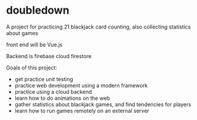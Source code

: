 # doubledown
A project for practicing 21 blackjack card counting, also collecting statistics about games

front end will be Vue.js

Backend is firebase cloud firestore

Goals of this project: 
- get practice unit testing
- practice web development using a modern framework
- practice using a cloud backend
- learn how to do animations on the web
- gather statistics about blackjack games, and find tendencies for players
- learn how to run games remotely on an external server 
